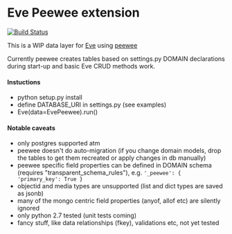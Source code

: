 Eve Peewee extension
====================

[![Build Status](https://travis-ci.org/stt/eve-peewee.svg)](https://travis-ci.org/stt/eve-peewee)

This is a WIP data layer for [Eve](http://python-eve.org/) using [peewee](http://peewee-orm.com/)

Currently peewee creates tables based on settings.py DOMAIN declarations during start-up and basic Eve CRUD methods work.

#### Instuctions

* python setup.py install
* define DATABASE_URI in settings.py (see examples)
* Eve(data=EvePeewee).run()

#### Notable caveats

* only postgres supported atm
* peewee doesn't do auto-migration (if you change domain models, drop the tables to get them recreated or apply changes in db manually)
* peewee specific field properties can be defined in DOMAIN schema (requires "transparent_schema_rules"), e.g. `'_peewee': { 'primary_key': True }`
* objectid and media types are unsupported (list and dict types are saved as jsonb)
* many of the mongo centric field properties (anyof, allof etc) are silently ignored
* only python 2.7 tested (unit tests coming)
* fancy stuff, like data relationships (fkey), validations etc, not yet tested

